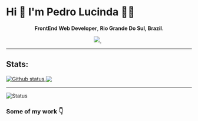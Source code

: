 # Hi 👋 I'm <strong>Pedro Lucinda</strong> 👨‍💻
<p align='center'>
  <strong>FrontEnd Web Developer</strong>, <strong>Rio Grande Do Sul, Brazil</strong>.
</p>

<p align='center'>  
  <a href="https://www.linkedin.com/in/pedrolucinda/">
    <img src="https://img.shields.io/badge/linkedin-%230077B5.svg?&style=for-the-badge&logo=linkedin&logoColor=white" />
  </a>&nbsp;&nbsp;
</p>

___

## Stats:

<a href="https://github.com/pedro-lucinda">
  <img align="center" src="https://github-readme-stats.vercel.app/api?username=pedro-lucinda&show_icons=true&theme=radical" alt="Github status" />
</a>
<a href="https://github.com/pedro-lucinda">
  <img align="center" src="https://github-readme-stats.vercel.app/api/top-langs/?username=pedro-lucinda&layout=compact&theme=radical" />
</a>


___
<p align="left"> <img src="https://komarev.com/ghpvc/?username=pedro-lucinda" alt="Status" /> </p>

### Some of my work 👇 
